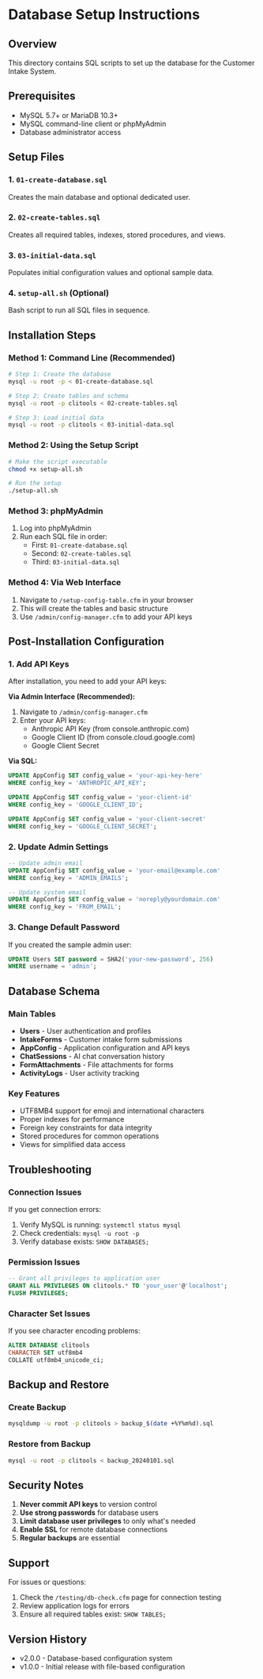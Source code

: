 # Database Setup Instructions

## Overview
This directory contains SQL scripts to set up the database for the Customer Intake System.

## Prerequisites
- MySQL 5.7+ or MariaDB 10.3+
- MySQL command-line client or phpMyAdmin
- Database administrator access

## Setup Files

### 1. `01-create-database.sql`
Creates the main database and optional dedicated user.

### 2. `02-create-tables.sql`
Creates all required tables, indexes, stored procedures, and views.

### 3. `03-initial-data.sql`
Populates initial configuration values and optional sample data.

### 4. `setup-all.sh` (Optional)
Bash script to run all SQL files in sequence.

## Installation Steps

### Method 1: Command Line (Recommended)

```bash
# Step 1: Create the database
mysql -u root -p < 01-create-database.sql

# Step 2: Create tables and schema
mysql -u root -p clitools < 02-create-tables.sql

# Step 3: Load initial data
mysql -u root -p clitools < 03-initial-data.sql
```

### Method 2: Using the Setup Script

```bash
# Make the script executable
chmod +x setup-all.sh

# Run the setup
./setup-all.sh
```

### Method 3: phpMyAdmin
1. Log into phpMyAdmin
2. Run each SQL file in order:
   - First: `01-create-database.sql`
   - Second: `02-create-tables.sql`
   - Third: `03-initial-data.sql`

### Method 4: Via Web Interface
1. Navigate to `/setup-config-table.cfm` in your browser
2. This will create the tables and basic structure
3. Use `/admin/config-manager.cfm` to add your API keys

## Post-Installation Configuration

### 1. Add API Keys
After installation, you need to add your API keys:

**Via Admin Interface (Recommended):**
1. Navigate to `/admin/config-manager.cfm`
2. Enter your API keys:
   - Anthropic API Key (from console.anthropic.com)
   - Google Client ID (from console.cloud.google.com)
   - Google Client Secret

**Via SQL:**
```sql
UPDATE AppConfig SET config_value = 'your-api-key-here' 
WHERE config_key = 'ANTHROPIC_API_KEY';

UPDATE AppConfig SET config_value = 'your-client-id' 
WHERE config_key = 'GOOGLE_CLIENT_ID';

UPDATE AppConfig SET config_value = 'your-client-secret' 
WHERE config_key = 'GOOGLE_CLIENT_SECRET';
```

### 2. Update Admin Settings
```sql
-- Update admin email
UPDATE AppConfig SET config_value = 'your-email@example.com' 
WHERE config_key = 'ADMIN_EMAILS';

-- Update system email
UPDATE AppConfig SET config_value = 'noreply@yourdomain.com' 
WHERE config_key = 'FROM_EMAIL';
```

### 3. Change Default Password
If you created the sample admin user:
```sql
UPDATE Users SET password = SHA2('your-new-password', 256) 
WHERE username = 'admin';
```

## Database Schema

### Main Tables
- **Users** - User authentication and profiles
- **IntakeForms** - Customer intake form submissions
- **AppConfig** - Application configuration and API keys
- **ChatSessions** - AI chat conversation history
- **FormAttachments** - File attachments for forms
- **ActivityLogs** - User activity tracking

### Key Features
- UTF8MB4 support for emoji and international characters
- Proper indexes for performance
- Foreign key constraints for data integrity
- Stored procedures for common operations
- Views for simplified data access

## Troubleshooting

### Connection Issues
If you get connection errors:
1. Verify MySQL is running: `systemctl status mysql`
2. Check credentials: `mysql -u root -p`
3. Verify database exists: `SHOW DATABASES;`

### Permission Issues
```sql
-- Grant all privileges to application user
GRANT ALL PRIVILEGES ON clitools.* TO 'your_user'@'localhost';
FLUSH PRIVILEGES;
```

### Character Set Issues
If you see character encoding problems:
```sql
ALTER DATABASE clitools 
CHARACTER SET utf8mb4 
COLLATE utf8mb4_unicode_ci;
```

## Backup and Restore

### Create Backup
```bash
mysqldump -u root -p clitools > backup_$(date +%Y%m%d).sql
```

### Restore from Backup
```bash
mysql -u root -p clitools < backup_20240101.sql
```

## Security Notes

1. **Never commit API keys** to version control
2. **Use strong passwords** for database users
3. **Limit database user privileges** to only what's needed
4. **Enable SSL** for remote database connections
5. **Regular backups** are essential

## Support

For issues or questions:
1. Check the `/testing/db-check.cfm` page for connection testing
2. Review application logs for errors
3. Ensure all required tables exist: `SHOW TABLES;`

## Version History

- v2.0.0 - Database-based configuration system
- v1.0.0 - Initial release with file-based configuration